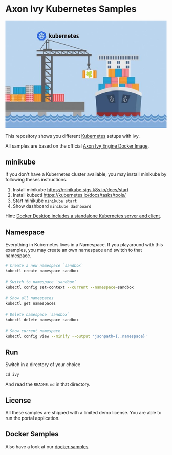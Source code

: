 # Axon Ivy Kubernetes Samples

![Axon Ivy Engine on Kubernetes](axonivy-engine-on-kubernetes.png)

This repository shows you different [Kubernetes](https://kubernetes.io) setups with ivy.

All samples are based on the official [Axon Ivy Engine Docker Image](https://hub.docker.com/r/axonivy/axonivy-engine/).

## minikube

If you don't have a Kubernetes cluster available, you may install
minikube by following theses instructions.

1. Install minikube https://minikube.sigs.k8s.io/docs/start
2. Install kubectl https://kubernetes.io/docs/tasks/tools/
3. Start minikube `minikube start`
4. Show dashboard `minikube dashboard`

Hint: [Docker Desktop includes a standalone Kubernetes server and
client](https://docs.docker.com/desktop/features/kubernetes/).

## Namespace

Everything in Kubernetes lives in a Namespace. If you playaround
with this examples, you may create an own namespace and switch
to that namespace.

```bash
# Create a new namespace `sandbox`
kubectl create namespace sandbox

# Switch to namespace `sandbox`
kubectl config set-context --current --namespace=sandbox

# Show all namespaces
kubectl get namespaces

# Delete namespace `sandbox`
kubectl delete namespace sandbox

# Show current namespace
kubectl config view --minify --output 'jsonpath={..namespace}'
```

## Run

Switch in a directory of your choice

    cd ivy

And read the `README.md` in that directory.


## License

All these samples are shipped with a limited demo license. You are able to run the portal application.

## Docker Samples

Also have a look at our [docker samples](https://github.com/axonivy/docker-samples)
